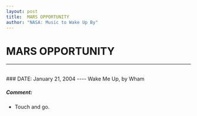 ```yaml
---
layout: post
title:  MARS OPPORTUNITY
author: "NASA: Music to Wake Up By"
---
```


# MARS OPPORTUNITY
----
<br/>
### DATE: January 21, 2004
----
Wake Me Up, by Wham

##### Comment:
* Touch and go.
